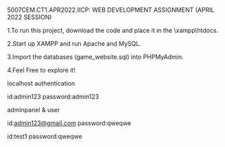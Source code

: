 5007CEM.CT1.APR2022.IICP: WEB DEVELOPMENT ASSIGNMENT (APRIL 2022 SESSION)

 1.To run this project, download the code and place it in the \xampp\htdocs.  

 2.Start up XAMPP and run Apache and MySQL.  

 3.Import the databases (game_website.sql) into PHPMyAdmin.  

 4.Feel Free to explore it!  


localhost authentication   

 id:admin123
 password:admin123
 
adminpanel & user

 id:admin123@gmail.com
 password:qweqwe

 id:test1
 password:qweqwe
